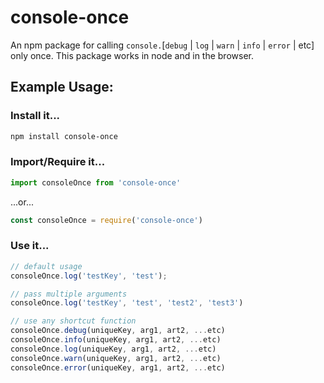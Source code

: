 # console-once
An npm package for calling `console.`[`debug` | `log` | `warn` | `info` | `error` | etc] only once. This package works in node and in the browser.

## Example Usage:

### Install it...
```bash
npm install console-once
```

### Import/Require it...
```javascript
import consoleOnce from 'console-once'
```
...or...
```javascript
const consoleOnce = require('console-once')
```

### Use it...
```javascript
// default usage
consoleOnce.log('testKey', 'test');

// pass multiple arguments
consoleOnce.log('testKey', 'test', 'test2', 'test3')

// use any shortcut function
consoleOnce.debug(uniqueKey, arg1, art2, ...etc)
consoleOnce.info(uniqueKey, arg1, art2, ...etc)
consoleOnce.log(uniqueKey, arg1, art2, ...etc)
consoleOnce.warn(uniqueKey, arg1, art2, ...etc)
consoleOnce.error(uniqueKey, arg1, art2, ...etc)
```